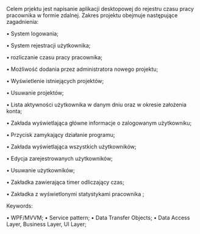 Celem prjektu jest napisanie aplikacji desktopowej do rejestru czasu pracy pracownika w formie zdalnej. Zakres projektu obejmuje następujące zagadnienia: 

•	System logowania; 

•	System rejestracji użytkownika; 

•	rozliczanie czasu pracy pracownika; 

•	Możliwość dodania przez administratora nowego projektu; 

•	Wyświetlenie istniejących projektów;

•	Usuwanie projektów;

•	Lista aktywności użytkownika w danym dniu oraz w okresie założenia konta;

•	Zakłada wyświetlająca główne informacje o zalogowanym użytkowniku;

•	Przycisk zamykający działanie programu;

•	Zakłada wyświetlająca wszystkich użytkowników;

•	Edycja zarejestrowanych użytkowników;

•	Usuwanie użytkowników;

•	Zakładka zawierająca timer odliczający czas;

•	Zakładka z wyświetlonymi statystykami pracownika ;


Keywords:

•	WPF/MVVM;
•	Service pattern;
•	Data Transfer Objects;
•	Data Access Layer, Business Layer, UI Layer;
